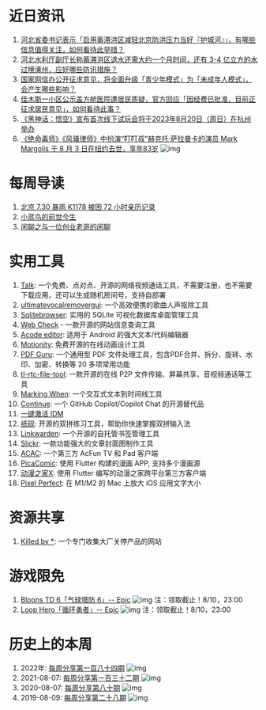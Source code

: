 # 近日资讯

1. [河北省委书记表示「启用蓄滞洪区减轻北京防洪压力当好『护城河』」，有哪些信息值得关注，如何看待此举措？](https://www.zhihu.com/question/615389425)
2. [河北水利厅副厅长称蓄滞洪区退水还需大约一个月时间，还有 3-4 亿立方的水过境涿州，应好哪些防讯措施？](https://www.zhihu.com/question/615374667)
3. [国家网信办公开征求意见，将全面升级「青少年模式」为「未成年人模式」，会产生哪些影响？](https://www.zhihu.com/question/615200989)
4. [佳木斯一小区公示盖方舱医院遭居民质疑，官方回应「因经费已批准，目前正征求居民意见」，如何看待此事？](https://www.zhihu.com/question/615214410)
5. [《黑神话：悟空》宣布首次线下试玩会将于2023年8月20日（周日）在杭州举办](https://playtest.heishenhua.com/)
6. [《绝命毒师》《风骚律师》中扮演“叮叮叔”赫克托·萨拉曼卡的演员 Mark Margolis 于 8 月 3 日在纽约去世，享年83岁](https://twitter.com/BreakingBad/status/1687516246625964039)
![img](http://mmbiz.qpic.cn/sz_mmbiz_png/pDARXZuibAKRWqaCT7C5yO1O4Rocw2G5CRIpic1c6M3Gc2LdeYJnupmnFM7ASA7pgAic3EmQnwUxZIVtfOMxhSJyQ/640?wx_fmt=png)

# 每周导读

1. [北京 7.30 暴雨 K1178 被困 72 小时亲历记录](https://zhuanlan.zhihu.com/p/647596639)
2. [小蓝鸟的前世今生](https://weibo.com/1560906700/NbFH2iShg)
3. [闲聊之与一位创业老哥的闲聊](https://mp.weixin.qq.com/s/OprIOMBJqAcb_F6NZ50_ag)

# 实用工具

1. [Talk](https://github.com/vasanthv/talk): 一个免费、点对点、开源的网络视频通话工具，不需要注册，也不需要下载应用，还可以生成随机房间号，支持自部署
2. [ultimatevocalremovergui](https://github.com/Anjok07/ultimatevocalremovergui): 一个高效便携的歌曲人声抠除工具
3. [Sqlitebrowser](https://github.com/sqlitebrowser/sqlitebrowser): 实用的 SQLite 可视化数据库桌面管理工具
4. [Web Check](https://github.com/lissy93/web-check) - 一款开源的网站信息查询工具
5. [Acode editor](https://github.com/deadlyjack/Acode): 适用于 Android 的强大文本/代码编辑器 
6. [Motionity](https://github.com/alyssaxuu/motionity): 免费开源的在线动画设计工具
7. [PDF Guru](https://github.com/kevin2li/PDF-Guru): 一个通用型 PDF 文件处理工具，包含PDF合并、拆分、旋转、水印、加密、转换等 20 多项常用功能
8. [tl-rtc-file-tool](https://github.com/tl-open-source/tl-rtc-file): 一款开源的在线 P2P 文件传输、屏幕共享、音视频通话等工具
9. [Marking When](https://github.com/mark-when/markwhen): 一个交互式文本到时间线工具
10. [Continue](https://github.com/continuedev/continue): 一个 GitHub Copilot/Copilot Chat 的开源替代品
11. [一键激活 IDM](https://github.com/lstprjct/IDM-Activation-Script)
12. [纸砚](https://github.com/Yidadaa/shuangpin): 开源的双拼练习工具，帮助你快速掌握双拼输入法
13. [Linkwarden](https://github.com/linkwarden/linkwarden): 一个开源的自托管书签管理工具
14. [Slickr](https://github.com/saviomartin/slickr): 一款功能强大的文章封面图制作工具
15. [ACAC](https://github.com/xiaye13579/ACAC): 一个第三方 AcFun TV 和 Pad 客户端
16. [PicaComic](https://github.com/wgh136/PicaComic): 使用 Flutter 构建的漫画 APP, 支持多个漫画源
17. [动漫之家X](https://github.com/xiaoyaocz/flutter_dmzj): 使用 Flutter 编写的动漫之家跨平台第三方客户端
18. [Pixel Perfect](https://github.com/cormiertyshawn895/PixelPerfect): 在 M1/M2 的 Mac 上放大 iOS 应用文字大小

# 资源共享

1. [Killed by *](https://killedby.tech/): 一个专门收集大厂关停产品的网站

# 游戏限免

1. [Bloons TD 6「气球塔防 6」-- Epic](https://store.epicgames.com/p/bloons-td-6-bf95a0)
![img](https://mmbiz.qpic.cn/sz_mmbiz_jpg/pDARXZuibAKRWqaCT7C5yO1O4Rocw2G5CpkPqIibsNPEf2pKHFqBPiaj5jsfTG65edR5riayBAxsvM3GoMnJhzAaiag/640?wx_fmt=jpeg)
注：领取截止！8/10，23:00
2. [Loop Hero「循环勇者」-- Epic](https://store.epicgames.com/p/loop-hero)
![img](https://mmbiz.qpic.cn/sz_mmbiz_jpg/pDARXZuibAKRWqaCT7C5yO1O4Rocw2G5CBTMl8RGs3cD51lIgqhtVh9AXoTicEs4AiczVibzaHnuCUUJvU9dibbLkhg/640?wx_fmt=jpeg)
注：领取截止！8/10，23:00

# 历史上的本周

1. 2022年: [每周分享第一百八十四期](https://mp.weixin.qq.com/s/LEb4XWDxix2LiMcYQSB5wQ)
![img](https://mmbiz.qpic.cn/sz_mmbiz_png/pDARXZuibAKSJCx7AsJibYyTuNroicPdvHichobiaImKCemAGuAPTLGPdYFwelgXwXtbPicZGS4mU7G4HlibJePZfSEDQ/640?wx_fmt=png&wxfrom=5&wx_lazy=1&wx_co=1)
2. 2021-08-07: [每周分享第一百三十二期](https://mp.weixin.qq.com/s/90UYbGkon9RA50gdVThyUw)
![img](https://mmbiz.qpic.cn/sz_mmbiz_jpg/pDARXZuibAKRnJU4icrnloj8gffn1YxRicsicXbuXrZdv61k4XUib3PDia7LaegavZsrSBiaOS2FPcQenSQLtphjbBjdA/640?wx_fmt=jpeg&wxfrom=5&wx_lazy=1&wx_co=1)
3. 2020-08-07: [每周分享第八十期](https://mp.weixin.qq.com/s/pT9g3eIQcS_usMtPqlFySA)
![img](https://mmbiz.qpic.cn/sz_mmbiz_jpg/pDARXZuibAKTmBYcqRdHyVkr4qwDe8j8zTICjKNWkaGBststjctOrAjLWCJW483Kv03v8bBwBw28TChlfp5E52g/640?wx_fmt=jpeg&wxfrom=5&wx_lazy=1&wx_co=1)
4. 2019-08-09: [每周分享第二十八期](https://mp.weixin.qq.com/s/OVpvnx27MYQF56xCjrs-jg)
![img](https://mmbiz.qpic.cn/mmbiz_jpg/pDARXZuibAKQ4JQrRlgtqL3EibbKunHmjvxrPsPfONWJzc86BTJ6vBILyQvsibqkwGe7icT8lRjeBKgpoL9MiaAZ7WA/640?wx_fmt=jpeg&wxfrom=5&wx_lazy=1&wx_co=1)
